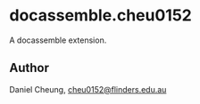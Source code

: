 # docassemble.cheu0152

A docassemble extension.

## Author

Daniel Cheung, cheu0152@flinders.edu.au

